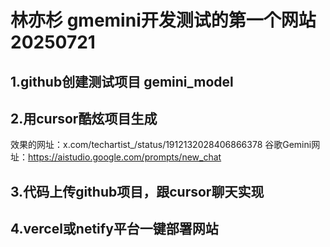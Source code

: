 # 林亦杉 gmemini开发测试的第一个网站  20250721

## 1.github创建测试项目 gemini_model
## 2.用cursor酷炫项目生成
   效果的网址：x.com/techartist_/status/1912132028406866378
   谷歌Gemini网址：https://aistudio.google.com/prompts/new_chat
## 3.代码上传github项目，跟cursor聊天实现
## 4.vercel或netify平台一键部署网站
